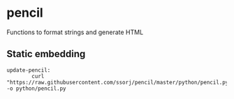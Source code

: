 # pencil

Functions to format strings and generate HTML

## Static embedding

    update-pencil:
            curl "https://raw.githubusercontent.com/ssorj/pencil/master/python/pencil.py" -o python/pencil.py
